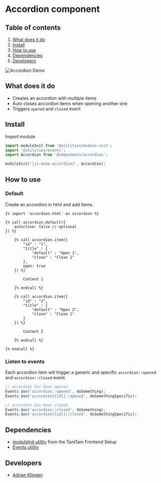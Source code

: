 
# Accordion component
## Table of contents
1. [What does it do](#markdown-header-what-does-it-do)
2. [Install](#markdown-header-install)
3. [How to use](#markdown-header-how-to-use)
4. [Dependencies](#markdown-header-dependencies)
5. [Developers](#markdown-header-developers)

![Accordion Demo](https://media.giphy.com/media/DAFNXViloWqVspasDJ/giphy.gif)

## What does it do
* Creates an accordion with multiple items
* Auto closes accordion items when opening another one
* Triggers `opened` and `closed` event

## Install
Import module
```javascript
import moduleInit from '@utilities/module-init';
import '@utilities/events';
import Accordion from '@components/accordion';

moduleInit('[js-hook-accordion]', Accordion);
```

## How to use

### Default

Create an accordion in html and add items.
```htmlmixed
{% import 'accordion.html' as accordion %}

{% call accordion.default({
    autoclose: false // optional
}) %}

    {% call accordion.item({
        "id" : "1",
        "title" : {
            "default" : "Open 1",
            "close" : "Close 1"
        },
        open: true
    }) %}

        Content 1

    {% endcall %}

    {% call accordion.item({
        "id" : "2",
        "title" : {
            "default" : "Open 2",
            "close" : "Close 2"
        }
    }) %}

        Content 2

    {% endcall %}

{% endcall %}

```

### Listen to events
Each accordion item will trigger a generic and specific `accordion::opened` and `accordion::closed` event.
```javascript
// accordion has been opened
Events.$on('accordion::opened', doSomething);
Events.$on('accordion[{id}]::opened', doSomethingSpecific);

// accordion has been closed
Events.$on('accordion::closed', doSomething);
Events.$on('accordion[{id}]::closed', doSomethingSpecific);
```

## Dependencies
* [moduleInit utility](https://bitbucket.org/tamtam-nl/tamtam-frontend-setup/src/master/source/utilities/module-init.js) from the TamTam Frontend Setup
* [Events utility](/utilities/events/)

## Developers
* [Adrian Klingen](mailto:adrian.klingen@deptagency.com)
